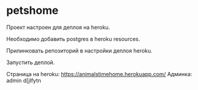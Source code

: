 # petshome
Проект настроен для деплоя на heroku.

Необходимо добавить postgres в heroku resources.

Прилинковать репозиторий в настройки деплоя heroku.

Запустить деплой.

Страница на heroku: https://animalstimehome.herokuapp.com/
Админка:
admin
d[jlfytn
